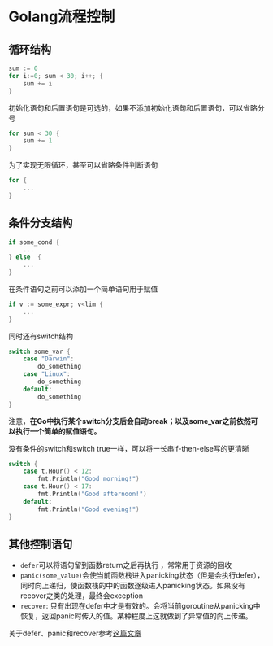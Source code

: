 # Golang流程控制

## 循环结构
```go
sum := 0
for i:=0; sum < 30; i++; {
    sum += i
}
```
初始化语句和后置语句是可选的，如果不添加初始化语句和后置语句，可以省略分号
```go
for sum < 30 {
    sum += 1
}
```
为了实现无限循环，甚至可以省略条件判断语句
```go
for {
    ...
}
```

## 条件分支结构
```go
if some_cond {
    ...
} else  {
    ...
}
```
在条件语句之前可以添加一个简单语句用于赋值
```go
if v := some_expr; v<lim {
    ...
}
```

同时还有switch结构
```go
switch some_var {
    case "Darwin":
        do_something
    case "Linux":
        do_something
    default: 
        do_something
}
```
注意，**在Go中执行某个switch分支后会自动break；以及some_var之前依然可以执行一个简单的赋值语句。**

没有条件的switch和switch true一样，可以将一长串if-then-else写的更清晰
```go
switch {
    case t.Hour() < 12:
        fmt.Println("Good morning!")
    case t.Hour() < 17:
        fmt.Println("Good afternoon!")
    default:
        fmt.Println("Good evening!")
}
```

## 其他控制语句
+ `defer`可以将语句留到函数return之后再执行 ，常常用于资源的回收
+ `panic(some_value)`会使当前函数栈进入panicking状态（但是会执行defer），同时向上递归，使函数栈的中的函数逐级进入panicking状态。如果没有recover之类的处理，最终会exception
+ `recover`: 只有出现在defer中才是有效的。会将当前goroutine从panicking中恢复，返回panic时传入的值。某种程度上这就做到了异常值的向上传递。

关于defer、panic和recover参考[这篇文章](https://blog.go-zh.org/defer-panic-and-recover)